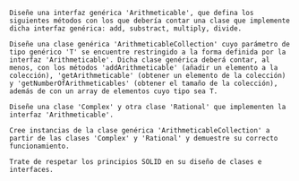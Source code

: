    
    Diseñe una interfaz genérica 'Arithmeticable', que defina los siguientes métodos con los que debería contar una clase que implemente dicha interfaz genérica: add, substract, multiply, divide.

    Diseñe una clase genérica 'ArithmeticableCollection' cuyo parámetro de tipo genérico 'T' se encuentre restringido a la forma definida por la interfaz 'Arithmeticable'. Dicha clase genérica deberá contar, al menos, con los métodos 'addArithmeticable' (añadir un elemento a la colección), 'getArithmeticable' (obtener un elemento de la colección) y 'getNumberOfArithmeticables' (obtener el tamaño de la colección), además de con un array de elementos cuyo tipo sea T.

    Diseñe una clase 'Complex' y otra clase 'Rational' que implementen la interfaz 'Arithmeticable'.

    Cree instancias de la clase genérica 'ArithmeticableCollection' a partir de las clases 'Complex' y 'Rational' y demuestre su correcto funcionamiento.

    Trate de respetar los principios SOLID en su diseño de clases e interfaces.